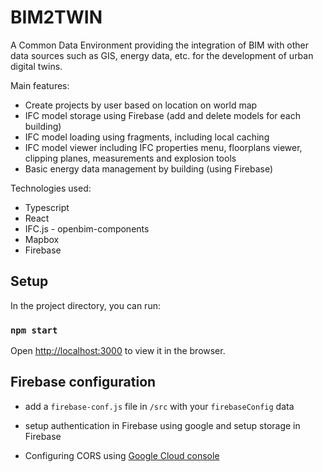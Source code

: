 # BIM2TWIN

A Common Data Environment providing the integration of BIM with other data sources such as GIS, energy data, etc. for the development of urban digital twins.

Main features:
- Create projects by user based on location on world map
- IFC model storage using Firebase (add and delete models for each building)
- IFC model loading using fragments, including local caching 
- IFC model viewer including IFC properties menu, floorplans viewer, clipping planes, measurements and explosion tools
- Basic energy data management by building (using Firebase)

Technologies used:
- Typescript
- React
- IFC.js - openbim-components
- Mapbox
- Firebase

## Setup

In the project directory, you can run:

### `npm start`

Open [http://localhost:3000](http://localhost:3000) to view it in the browser.

## Firebase configuration

- add a `firebase-conf.js` file in `/src` with your `firebaseConfig` data

- setup authentication in Firebase using google and setup storage in Firebase

- Configuring CORS using [Google Cloud console](https://stackoverflow.com/a/58613527)

